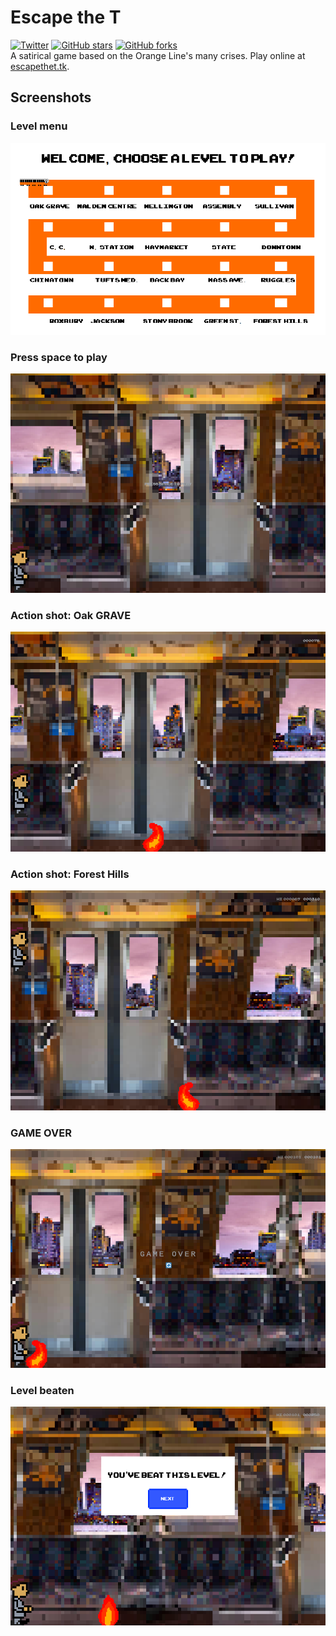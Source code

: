 # Escape the T
[![Twitter](https://img.shields.io/twitter/url?style=social&url=https%3A%2F%2Fescapethet.tk)](https://twitter.com/intent/tweet?text=Wow:&url=https%3A%2F%2Fescapethet.tk) [![GitHub stars](https://img.shields.io/github/stars/sid220/escapethet?style=social&label=star)](https://github.com/sid220/escapethet/stargazers) [![GitHub forks](https://img.shields.io/github/forks/sid220/escapethet?label=fork%20on%20Github&style=social)](https://github.com/sid220/escapethet/network)
<br>A satirical game based on the Orange Line's many crises. Play online at [escapethet.tk](https://escapethet.tk).
## Screenshots
### Level menu<br>
![Level menu](screenshots/1.png)<br>
### Press space to play<br>
![Press space to play](screenshots/2.png)<br>
### Action shot: Oak GRAVE<br>
![Action shot: Oak GRAVE](screenshots/3.png)<br>
### Action shot: Forest Hills<br>
![Action shot: Forest Hills](screenshots/6.png)<br>
### GAME OVER<br>
![GAME OVER](screenshots/4.png)<br>
### Level beaten<br>
![Level beaten](screenshots/5.png)<br>

